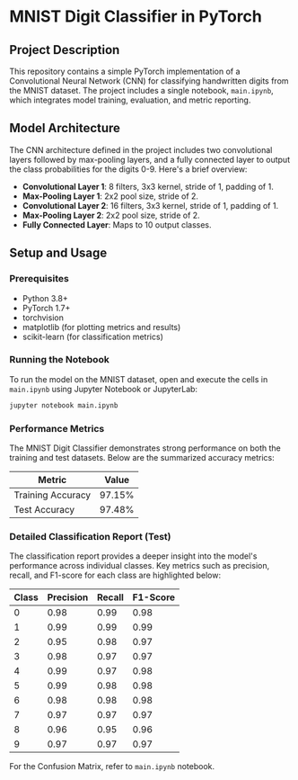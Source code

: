 # MNIST Digit Classifier in PyTorch

## Project Description

This repository contains a simple PyTorch implementation of a Convolutional Neural Network (CNN) for classifying handwritten digits from the MNIST dataset. The project includes a single notebook, `main.ipynb`, which integrates model training, evaluation, and metric reporting.

## Model Architecture

The CNN architecture defined in the project includes two convolutional layers followed by max-pooling layers, and a fully connected layer to output the class probabilities for the digits 0-9. Here's a brief overview:

- **Convolutional Layer 1**: 8 filters, 3x3 kernel, stride of 1, padding of 1.
- **Max-Pooling Layer 1**: 2x2 pool size, stride of 2.
- **Convolutional Layer 2**: 16 filters, 3x3 kernel, stride of 1, padding of 1.
- **Max-Pooling Layer 2**: 2x2 pool size, stride of 2.
- **Fully Connected Layer**: Maps to 10 output classes.

## Setup and Usage

### Prerequisites

- Python 3.8+
- PyTorch 1.7+
- torchvision
- matplotlib (for plotting metrics and results)
- scikit-learn (for classification metrics)

### Running the Notebook

To run the model on the MNIST dataset, open and execute the cells in `main.ipynb` using Jupyter Notebook or JupyterLab:

```bash
jupyter notebook main.ipynb
```

### Performance Metrics

The MNIST Digit Classifier demonstrates strong performance on both the training and test datasets. Below are the summarized accuracy metrics:

| Metric            | Value  |
| ----------------- | ------ |
| Training Accuracy | 97.15% |
| Test Accuracy     | 97.48% |

### Detailed Classification Report (Test)

The classification report provides a deeper insight into the model's performance across individual classes. Key metrics such as precision, recall, and F1-score for each class are highlighted below:

| Class | Precision | Recall | F1-Score |
| ----- | --------- | ------ | -------- |
| 0     | 0.98      | 0.99   | 0.98     |
| 1     | 0.99      | 0.99   | 0.99     |
| 2     | 0.95      | 0.98   | 0.97     |
| 3     | 0.98      | 0.97   | 0.97     |
| 4     | 0.99      | 0.97   | 0.98     |
| 5     | 0.99      | 0.98   | 0.98     |
| 6     | 0.98      | 0.98   | 0.98     |
| 7     | 0.97      | 0.97   | 0.97     |
| 8     | 0.96      | 0.95   | 0.96     |
| 9     | 0.97      | 0.97   | 0.97     |

For the Confusion Matrix, refer to `main.ipynb` notebook.
